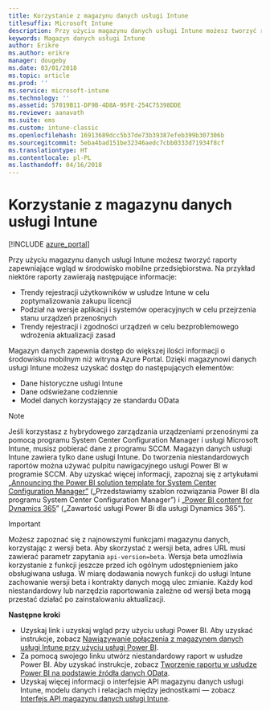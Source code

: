 ```yaml
---
title: Korzystanie z magazynu danych usługi Intune
titlesuffix: Microsoft Intune
description: Przy użyciu magazynu danych usługi Intune możesz tworzyć raporty zapewniające wgląd w środowisko mobilne przedsiębiorstwa.
keywords: Magazyn danych usługi Intune
author: Erikre
ms.author: erikre
manager: dougeby
ms.date: 03/01/2018
ms.topic: article
ms.prod: ''
ms.service: microsoft-intune
ms.technology: ''
ms.assetid: 57019B11-DF9B-4D8A-95FE-254C75398DDE
ms.reviewer: aanavath
ms.suite: ems
ms.custom: intune-classic
ms.openlocfilehash: 16913689dcc5b37de73b39387efeb399b307306b
ms.sourcegitcommit: 5eba4bad151be32346aedc7cbb0333d71934f8cf
ms.translationtype: HT
ms.contentlocale: pl-PL
ms.lasthandoff: 04/16/2018
---
```

# <a name="use-the-intune-data-warehouse"></a>Korzystanie z magazynu danych usługi Intune

[!INCLUDE [azure_portal](./includes/azure_portal.md)]

Przy użyciu magazynu danych usługi Intune możesz tworzyć raporty zapewniające wgląd w środowisko mobilne przedsiębiorstwa. Na przykład niektóre raporty zawierają następujące informacje:
-   Trendy rejestracji użytkowników w usłudze Intune w celu zoptymalizowania zakupu licencji
-   Podział na wersje aplikacji i systemów operacyjnych w celu przejrzenia stanu urządzeń przenośnych
-   Trendy rejestracji i zgodności urządzeń w celu bezproblemowego wdrożenia aktualizacji zasad

Magazyn danych zapewnia dostęp do większej ilości informacji o środowisku mobilnym niż witryna Azure Portal. Dzięki magazynowi danych usługi Intune możesz uzyskać dostęp do następujących elementów:

  -  Dane historyczne usługi Intune
  -  Dane odświeżane codziennie
  -  Model danych korzystający ze standardu OData

> [!Note]
> Jeśli korzystasz z hybrydowego zarządzania urządzeniami przenośnymi za pomocą programu System Center Configuration Manager i usługi Microsoft Intune, musisz pobierać dane z programu SCCM. Magazyn danych usługi Intune zawiera tylko dane usługi Intune. Do tworzenia niestandardowych raportów można używać pulpitu nawigacyjnego usługi Power BI w programie SCCM. Aby uzyskać więcej informacji, zapoznaj się z artykułami „[Announcing the Power BI solution template for System Center Configuration Manager”]( https://powerbi.microsoft.com/blog/sccm-solution-template) („Przedstawiamy szablon rozwiązania Power BI dla programu System Center Configuration Manager”) i „[Power BI content for Dynamics 365](https://docs.microsoft.com/dynamics365/unified-operations/dev-itpro/analytics/power-bi-home-page)” („Zawartość usługi Power Bi dla usługi Dynamics 365”).


> [!Important]  
> Możesz zapoznać się z najnowszymi funkcjami magazynu danych, korzystając z wersji beta. Aby skorzystać z wersji beta, adres URL musi zawierać parametr zapytania `api-version=beta`. Wersja beta umożliwia korzystanie z funkcji jeszcze przed ich ogólnym udostępnieniem jako obsługiwana usługa. W miarę dodawania nowych funkcji do usługi Intune zachowanie wersji beta i kontrakty danych mogą ulec zmianie. Każdy kod niestandardowy lub narzędzia raportowania zależne od wersji beta mogą przestać działać po zainstalowaniu aktualizacji.

**Następne kroki**

- Uzyskaj link i uzyskaj wgląd przy użyciu usługi Power BI. Aby uzyskać instrukcje, zobacz [Nawiązywanie połączenia z magazynem danych usługi Intune przy użyciu usługi Power BI](reports-proc-get-a-link-powerbi.md).
- Za pomocą swojego linku utwórz niestandardowy raport w usłudze Power BI. Aby uzyskać instrukcje, zobacz [Tworzenie raportu w usłudze Power BI na podstawie źródła danych OData](reports-proc-create-with-odata.md).
- Uzyskaj więcej informacji o interfejsie API magazynu danych usługi Intune, modelu danych i relacjach między jednostkami<!-- , and an example of creating a custom client to retrieve data,--> — zobacz [Interfejs API magazynu danych usługi Intune](reports-nav-intune-data-warehouse.md).